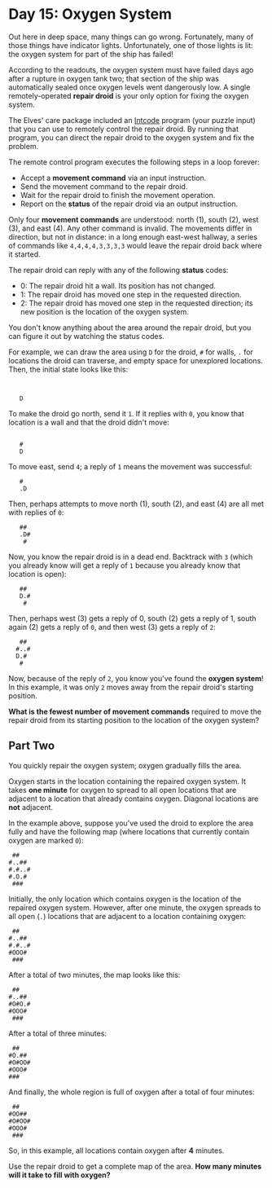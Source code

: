 # Day 15: Oxygen System

Out here in deep space, many things can go wrong. Fortunately, many of those things have indicator lights. Unfortunately, one of those lights is lit: the oxygen system for part of the ship has failed!

According to the readouts, the oxygen system must have failed days ago after a rupture in oxygen tank two; that section of the ship was automatically sealed once oxygen levels went dangerously low. A single remotely-operated **repair droid** is your only option for fixing the oxygen system.

The Elves' care package included an [Intcode](../day09/readme.md) program (your puzzle input) that you can use to remotely control the repair droid. By running that program, you can direct the repair droid to the oxygen system and fix the problem.

The remote control program executes the following steps in a loop forever:

-   Accept a **movement command** via an input instruction.
-   Send the movement command to the repair droid.
-   Wait for the repair droid to finish the movement operation.
-   Report on the **status** of the repair droid via an output instruction.

Only four **movement commands** are understood: north (1), south (2), west (3), and east (4). Any other command is invalid. The movements differ in direction, but not in distance: in a long enough east-west hallway, a series of commands like `4,4,4,4,3,3,3,3` would leave the repair droid back where it started.

The repair droid can reply with any of the following **status** codes:

-   0: The repair droid hit a wall. Its position has not changed.
-   1: The repair droid has moved one step in the requested direction.
-   2: The repair droid has moved one step in the requested direction; its new position is the location of the oxygen system.

You don't know anything about the area around the repair droid, but you can figure it out by watching the status codes.

For example, we can draw the area using `D` for the droid, `#` for walls, `.` for locations the droid can traverse, and empty space for unexplored locations. Then, the initial state looks like this:

```


   D

```

To make the droid go north, send it `1`. If it replies with `0`, you know that location is a wall and that the droid didn't move:

```

   #
   D

```

To move east, send `4`; a reply of `1` means the movement was successful:

```
   #
   .D

```

Then, perhaps attempts to move north (1), south (2), and east (4) are all met with replies of `0`:

```
   ##
   .D#
    #

```

Now, you know the repair droid is in a dead end. Backtrack with `3` (which you already know will get a reply of `1` because you already know that location is open):

```
   ##
   D.#
    #

```

Then, perhaps west (3) gets a reply of 0, south (2) gets a reply of 1, south again (2) gets a reply of `0`, and then west (3) gets a reply of `2`:

```
   ##
  #..#
  D.#
   #
```

Now, because of the reply of `2`, you know you've found the **oxygen system**! In this example, it was only `2` moves away from the repair droid's starting position.

**What is the fewest number of movement commands** required to move the repair droid from its starting position to the location of the oxygen system?

## Part Two

You quickly repair the oxygen system; oxygen gradually fills the area.

Oxygen starts in the location containing the repaired oxygen system. It takes **one minute** for oxygen to spread to all open locations that are adjacent to a location that already contains oxygen. Diagonal locations are **not** adjacent.

In the example above, suppose you've used the droid to explore the area fully and have the following map (where locations that currently contain oxygen are marked `O`):

```
 ##
#..##
#.#..#
#.O.#
 ###
```

Initially, the only location which contains oxygen is the location of the repaired oxygen system. However, after one minute, the oxygen spreads to all open (`.`) locations that are adjacent to a location containing oxygen:

```
 ##
#..##
#.#..#
#OOO#
 ###
```

After a total of two minutes, the map looks like this:

```
 ##
#..##
#O#O.#
#OOO#
 ###
```

After a total of three minutes:

```
 ##
#O.##
#O#OO#
#OOO#
###
```

And finally, the whole region is full of oxygen after a total of four minutes:

```
 ##
#OO##
#O#OO#
#OOO#
 ###
```

So, in this example, all locations contain oxygen after **4** minutes.

Use the repair droid to get a complete map of the area. **How many minutes will it take to fill with oxygen?**
